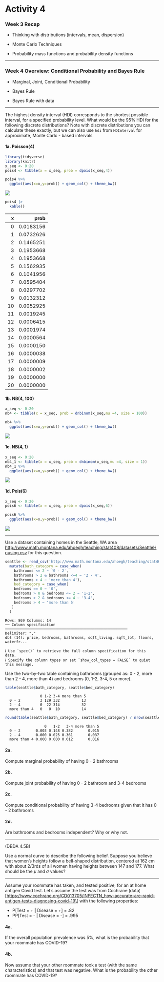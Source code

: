 # Activity 4


### Week 3 Recap

- Thinking with distributions (intervals, mean, dispersion)

- Monte Carlo Techniques

- Probability mass functions and probability density functions

------------------------------------------------------------------------

### Week 4 Overview: Conditional Probability and Bayes Rule

- Marginal, Joint, Conditional Probability

- Bayes Rule

- Bayes Rule with data

------------------------------------------------------------------------

The highest density interval (HDI) corresponds to the shortest possible
interval, for a specified probability level. What would be the 95% HDI
for the following discrete distributions? Note with discrete
distributions you can calculate these exactly, but we can also use `hdi`
from `HDInterval` for approximate, Monte Carlo - based intervals

#### 1a. Poisson(4)

``` r
library(tidyverse)
library(knitr)
x_seq <- 0:20
pois4 <- tibble(x = x_seq, prob = dpois(x_seq,4)) 

pois4 %>%
  ggplot(aes(x=x,y=prob)) + geom_col() + theme_bw()
```

![](Activity4_files/figure-commonmark/unnamed-chunk-1-1.png)

``` r
pois4 |>
  kable()
```

|   x |      prob |
|----:|----------:|
|   0 | 0.0183156 |
|   1 | 0.0732626 |
|   2 | 0.1465251 |
|   3 | 0.1953668 |
|   4 | 0.1953668 |
|   5 | 0.1562935 |
|   6 | 0.1041956 |
|   7 | 0.0595404 |
|   8 | 0.0297702 |
|   9 | 0.0132312 |
|  10 | 0.0052925 |
|  11 | 0.0019245 |
|  12 | 0.0006415 |
|  13 | 0.0001974 |
|  14 | 0.0000564 |
|  15 | 0.0000150 |
|  16 | 0.0000038 |
|  17 | 0.0000009 |
|  18 | 0.0000002 |
|  19 | 0.0000000 |
|  20 | 0.0000000 |

#### 1b. NB(4, 100)

``` r
x_seq <- 0:20
nb4 <- tibble(x = x_seq, prob = dnbinom(x_seq,mu =4, size = 100)) 

nb4 %>%
  ggplot(aes(x=x,y=prob)) + geom_col() + theme_bw()
```

![](Activity4_files/figure-commonmark/unnamed-chunk-2-1.png)

#### 1c. NB(4, 1)

``` r
x_seq <- 0:20
nb4_1 <- tibble(x = x_seq, prob = dnbinom(x_seq,mu =4, size = 1)) 
nb4_1 %>%
  ggplot(aes(x=x,y=prob)) + geom_col() + theme_bw()
```

![](Activity4_files/figure-commonmark/unnamed-chunk-3-1.png)

#### 1d. Pois(6)

``` r
x_seq <- 0:20
pois6 <- tibble(x = x_seq, prob = dpois(x_seq,6)) 

pois6 %>%
  ggplot(aes(x=x,y=prob)) + geom_col() + theme_bw()
```

![](Activity4_files/figure-commonmark/unnamed-chunk-4-1.png)

------------------------------------------------------------------------

Use a dataset containing homes in the Seattle, WA area
<http://www.math.montana.edu/ahoegh/teaching/stat408/datasets/SeattleHousing.csv>
for this question.

``` r
seattle <- read_csv('http://www.math.montana.edu/ahoegh/teaching/stat408/datasets/SeattleHousing.csv') %>%
  mutate(bath_category = case_when(
    bathrooms <= 2 ~ '0 - 2',
    bathrooms > 2 & bathrooms <=4 ~ '2 - 4',
    bathrooms > 4 ~ 'more than 4'),
    bed_category = case_when(
    bedrooms == 0 ~ '0',
    bedrooms > 0 & bedrooms <= 2 ~ '1-2',
    bedrooms > 2 & bedrooms <= 4 ~ '3-4',
    bedrooms > 4 ~ 'more than 5'
   )
  )
```

    Rows: 869 Columns: 14
    ── Column specification ────────────────────────────────────────────────────────
    Delimiter: ","
    dbl (14): price, bedrooms, bathrooms, sqft_living, sqft_lot, floors, waterfr...

    ℹ Use `spec()` to retrieve the full column specification for this data.
    ℹ Specify the column types or set `show_col_types = FALSE` to quiet this message.

Use the two-by-two table containing bathrooms (grouped as: 0 - 2, more
than 2 - 4, more than 4) and bedrooms (0, 1-2, 3-4, 5 or more).

``` r
table(seattle$bath_category, seattle$bed_category) 
```

                 
                    0 1-2 3-4 more than 5
      0 - 2         3 129 332          13
      2 - 4         0  22 314          32
      more than 4   0   0  10          14

``` r
round(table(seattle$bath_category, seattle$bed_category) / nrow(seattle),3)
```

                 
                      0   1-2   3-4 more than 5
      0 - 2       0.003 0.148 0.382       0.015
      2 - 4       0.000 0.025 0.361       0.037
      more than 4 0.000 0.000 0.012       0.016

#### 2a.

Compute marginal probability of having 0 - 2 bathrooms

#### 2b.

Compute joint probability of having 0 - 2 bathroom and 3-4 bedrooms

#### 2c.

Compute conditional probability of having 3-4 bedrooms given that it has
0 - 2 bathrooms

#### 2d.

Are bathrooms and bedrooms independent? Why or why not.

------------------------------------------------------------------------

(DBDA 4.5B)

Use a normal curve to describe the following belief. Suppose you believe
that women’s heights follow a bell-shaped distribution, centered at 162
cm with about 2/3rds of all women having heights between 147 and 177.
What should be the $\mu$ and $\sigma$ values?

------------------------------------------------------------------------

Assume your roommate has taken, and tested positive, for an at home
antigen Covid test. Let’s assume the test was from Cochrane
(data)\[https://www.cochrane.org/CD013705/INFECTN_how-accurate-are-rapid-antigen-tests-diagnosing-covid-19\]
with the following properties:

- P\[Test = + \| Disease = +\] = .82
- PP\[Test = - \| Disease = -\] = .995

#### 4a.

If the overall population prevalence was 5%, what is the probability
that your roommate has COVID-19?

#### 4b.

Now assume that your other roommate took a test (with the same
characteristics) and that test was negative. What is the probability the
other roommate has COVID-19?
